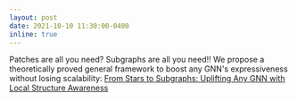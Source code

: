 ```yaml
---
layout: post
date: 2021-10-10 11:30:00-0400
inline: true
---
```


Patches are all you need? Subgraphs are all you need!! We propose a theoretically proved general framework to boost any GNN's expressiveness without losing scalability: [From Stars to Subgraphs: Uplifting Any GNN with Local Structure Awareness](https://arxiv.org/abs/2110.03753)
